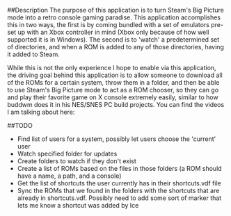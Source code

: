##Description
The purpose of this application is to turn Steam's Big Picture mode into a
retro console gaming paradise. This application accomplishes this in two ways,
the first is by coming bundled with a set of emulators pre-set up with an Xbox
controller in mind (Xbox only because of how well supported it is in Windows).
The second is to 'watch' a predetermined set of directories, and when a ROM is
added to any of those directories, having it added to Steam.

While this is not the only experience I hope to enable via this application,
the driving goal behind this application is to allow someone to download all
of the ROMs for a certain system, throw them in a folder, and then be able to
use Steam's Big Picture mode to act as a ROM chooser, so they can go and play
their favorite game on X console extremely easily, similar to how buddwm does
it in his NES/SNES PC build projects. You can find the videos I am talking
about here: 

##TODO

- Find list of users for a system, possibly let users choose the 'current' user
- Watch specified folder for updates
- Create folders to watch if they don't exist
- Create a list of ROMs based on the files in those folders (a ROM should have
  a name, a path, and a console)
- Get the list of shortcuts the user currently has in their shortcuts.vdf file
- Sync the ROMs that we found in the folders with the shortcuts that are 
  already in shortcuts.vdf. Possibly need to add some sort of marker that lets
  me know a shortcut was added by Ice